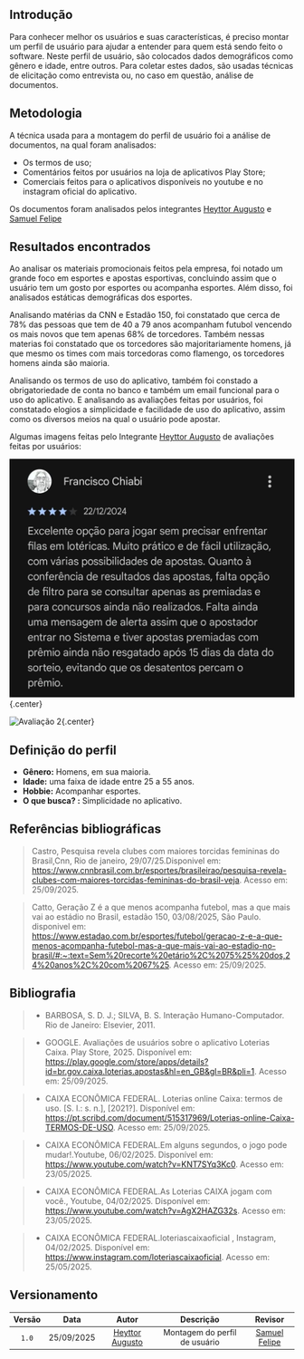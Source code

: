 ## Introdução  

Para conhecer melhor os usuários e suas características, é preciso montar um perfil de usuário para ajudar a entender para quem está sendo feito o software. Neste perfil de usuário, são colocados dados demográficos como gênero e idade, entre outros. Para coletar estes dados, são usadas técnicas de elicitação como entrevista ou, no caso em questão, análise de documentos.

## Metodologia

A técnica usada para a montagem do perfil de usuário foi a análise de documentos, na qual foram analisados:

- Os termos de uso;
- Comentários feitos por usuários na loja de aplicativos Play Store;
- Comerciais feitos para o aplicativos disponíveis no youtube e no instagram oficial do aplicativo.

Os documentos foram analisados pelos integrantes [Heyttor Augusto](https://github.com/H3ytt0r62) e [Samuel Felipe](https://github.com/TerminaKng05)

## Resultados encontrados

Ao analisar os materiais promocionais feitos pela empresa, foi notado um grande foco em esportes e apostas esportivas, concluindo assim que o usuário tem um gosto por esportes ou acompanha esportes. Além disso, foi analisados estáticas demográficas dos esportes.

Analisando matérias da CNN e Estadão 150, foi constatado que cerca de 78% das pessoas que tem de 40 a 79 anos acompanham futubol vencendo os mais novos que tem apenas 68% de torcedores. Também nessas materias foi constatado que os torcedores são majoritariamente homens, já que mesmo os times com mais torcedoras como flamengo, os torcedores homens ainda são maioria.

Analisando os termos de uso do aplicativo, também foi constado a obrigatoriedade de conta no banco e também um email funcional para o uso do aplicativo. E analisando as avaliações feitas por usuários, foi constatado elogios a simplicidade e facilidade de uso do aplicativo, assim como os diversos meios na qual o usuário pode apostar.

Algumas imagens feitas pelo Integrante [Heyttor Augusto](https://github.com/H3ytt0r62) de avaliações feitas por usuários:

![Avaliação 1](../images/Avaliação%20usuario%201.jpeg){.center}

![Avaliação 2](../images/avaliaçao%20usuario%202.jpeg){.center}

## Definição do perfil
- **Gênero:** Homens, em sua maioria.
- **Idade:** uma faixa de idade entre 25 a 55 anos.
- **Hobbie:** Acompanhar esportes.
- **O que busca? :** Simplicidade no aplicativo.

## Referências bibliográficas
> Castro, Pesquisa revela clubes com maiores torcidas femininas do Brasil,Cnn, Rio de janeiro, 29/07/25.Disponivel em: <https://www.cnnbrasil.com.br/esportes/brasileirao/pesquisa-revela-clubes-com-maiores-torcidas-femininas-do-brasil-veja>. Acesso em: 25/09/2025.

> Catto, Geração Z é a que menos acompanha futebol, mas a que mais vai ao estádio no Brasil, estadão 150, 03/08/2025, São Paulo. disponivel em: <https://www.estadao.com.br/esportes/futebol/geracao-z-e-a-que-menos-acompanha-futebol-mas-a-que-mais-vai-ao-estadio-no-brasil/#:~:text=Sem%20recorte%20etário%2C%2075%25%20dos,24%20anos%2C%20com%2067%25>. Acesso em: 25/09/2025.

## Bibliografia

> - BARBOSA, S. D. J.; SILVA, B. S. Interação Humano-Computador. Rio de Janeiro: Elsevier, 2011.

> - GOOGLE. Avaliações de usuários sobre o aplicativo Loterias Caixa. Play Store, 2025. Disponível em: <https://play.google.com/store/apps/details?id=br.gov.caixa.loterias.apostas&hl=en_GB&gl=BR&pli=1>. Acesso em: 25/09/2025.

> - CAIXA ECONÔMICA FEDERAL. Loterias online Caixa: termos de uso. [S. l.: s. n.], [2021?]. Disponível em: <https://pt.scribd.com/document/515317969/Loterias-online-Caixa-TERMOS-DE-USO>. Acesso em: 25/09/2025.

> - CAIXA ECONÔMICA FEDERAL.Em alguns segundos, o jogo pode mudar!.Youtube, 06/02/2025. Disponível em: <https://www.youtube.com/watch?v=KNT7SYq3Kc0>. Acesso em: 23/05/2025.

> - CAIXA ECONÔMICA FEDERAL.As Loterias CAIXA jogam com você., Youtube, 04/02/2025. Disponível em: <https://www.youtube.com/watch?v=AgX2HAZG32s>. Acesso em: 23/05/2025.

> - CAIXA ECONÔMICA FEDERAL.loteriascaixaoficial , Instagram, 04/02/2025. Disponível em: <https://www.instagram.com/loteriascaixaoficial>. Acesso em: 25/05/2025.

## Versionamento 

| Versão | Data       | Autor               | Descrição                                    | Revisor |
|:--------:|:------------:|:---------------------:|:----------------------------------------------:|:---------:|
| ``1.0``    | 25/09/2025 | [Heyttor Augusto](https://github.com/H3ytt0r62)     | Montagem do perfil de usuário | [Samuel Felipe](https://github.com/TerminaKng05) |